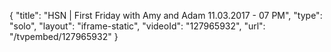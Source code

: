{
    "title": "HSN | First Friday with Amy and Adam 11.03.2017 - 07 PM",
    "type": "solo",
    "layout": "iframe-static",
    "videoId": "127965932",
    "url": "\/tvpembed\/127965932"
}